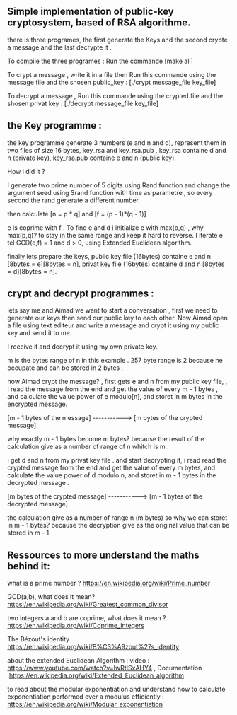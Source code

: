 ## Simple implementation of  public-key cryptosystem, based of RSA algorithme.
there is three programes, the first generate the Keys and the second crypte a message and the last decrypte it .

To compile the three programes : Run the commande [make all]

To crypt a message , write it in a file then Run this commande using the message file and the shosen public_key : [./crypt message_file key_file]

To decrypt a message , Run this commande using the crypted file and the shosen privat key : [./decrypt message_file key_file]

## the Key programme :
the key programme generate 3 numbers (e and n and d), represent them in two files of size 16 bytes, key_rsa and key_rsa.pub , key_rsa containe d and n (private key), key_rsa.pub containe e and n (public key).

How i did it ?

I generate two prime number of 5 digits using Rand function and change the argument seed using Srand function with time as parametre , so every second the rand generate a different number.

then calculate [n = p * q] and [f = (p - 1)*(q - 1)]

e is coprime with f . To find e and d i initialize e with max(p,q) , why max(p,q)? to stay in the same range and keep it hard to reverse. I iterate e tel GCD(e,f) = 1 and d > 0,  using Extended Euclidean algorithm.

finally lets prepare the keys, public key file (16bytes) containe e and n [8bytes = e][8bytes = n], 
                              privat key file (16bytes) containe d and n [8bytes = d][8bytes = n].

## crypt and decrypt programmes : 
lets say me and Aimad we want to start a conversation , first we need to generate our keys then send our public key to each other. 
Now Aimad open a file using text editeur and write a message and crypt it using my public key and send it to me.

I receive it and decrypt it using my own private key.

m is the bytes range of n in this example . 257 byte range is 2 because he occupate and can be stored in 2 bytes .

how Aimad crypt the message? , first gets e and n from my public key file, , i read the message from the end and get the value of every m - 1 bytes , and calculate the value power of e modulo[n], and storet in m bytes in the encrypted message.

[m - 1 bytes of the message] -----------> [m bytes of the crypted message]

why exactly m - 1 bytes become m bytes? because the result of the calculation give as a number of range of n whitch is m .

i get d and n from my privat key file . and start decrypting it, i read read the crypted message from the end and get the value of every m bytes, and calculate the value power of d modulo n, and storet in m - 1 bytes in the decrypted message .

[m bytes of the crypted message] -----------> [m - 1 bytes of the decrypted message]

the calculation give as a number of range n (m bytes) so why we can storet in m - 1 bytes? because the decryption give as the original value that can be stored in m - 1.

## Ressources to more understand the maths behind it:

what is a prime number ? https://en.wikipedia.org/wiki/Prime_number 

GCD(a,b), what does it mean? https://en.wikipedia.org/wiki/Greatest_common_divisor

two integers a and b are coprime, what does it mean ? https://en.wikipedia.org/wiki/Coprime_integers

The Bézout's identity  https://en.wikipedia.org/wiki/B%C3%A9zout%27s_identity

about the extended Euclidean Algorithm : video : https://www.youtube.com/watch?v=IwRtISxAHY4 , Documentation :https://en.wikipedia.org/wiki/Extended_Euclidean_algorithm

to read about the modular exponentiation and understand how to calculate exponentiation performed over a modulus efficiently : https://en.wikipedia.org/wiki/Modular_exponentiation



